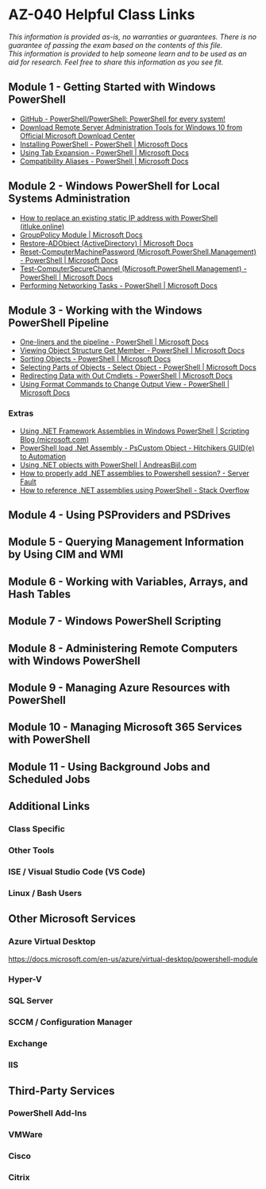 # AZ-040 Helpful Class Links

_This information is provided as-is, no warranties or guarantees.  There is no guarantee of passing the exam
based on the contents of this file.  
This information is provided to help someone learn and to be used as an aid for research.
Feel free to share this information as you see fit._

## Module 1 - Getting Started with Windows PowerShell
- [GitHub - PowerShell/PowerShell: PowerShell for every system!](https://github.com/powershell/powershell)
- [Download Remote Server Administration Tools for Windows 10 from Official Microsoft Download Center](https://www.microsoft.com/en-us/download/details.aspx?id=45520)
- [Installing PowerShell - PowerShell | Microsoft Docs](https://docs.microsoft.com/en-us/powershell/scripting/install/installing-powershell?view=powershell-7)
- [Using Tab Expansion - PowerShell | Microsoft Docs](https://docs.microsoft.com/en-us/powershell/scripting/learn/using-tab-expansion?view=powershell-7.1)
- [Compatibility Aliases - PowerShell | Microsoft Docs](https://docs.microsoft.com/en-us/powershell/scripting/learn/compatibility-aliases?view=powershell-7.1)

## Module 2 - Windows PowerShell for Local Systems Administration
-	[How to replace an existing static IP address with PowerShell (itluke.online)](https://itluke.online/2018/04/27/how-to-change-a-static-ip-address-with-powershell/)
-	[GroupPolicy Module | Microsoft Docs](https://docs.microsoft.com/en-us/powershell/module/grouppolicy/?view=windowsserver2019-ps&viewFallbackFrom=win10-ps)
-	[Restore-ADObject (ActiveDirectory) | Microsoft Docs](https://docs.microsoft.com/en-us/powershell/module/activedirectory/restore-adobject?view=winserver2012-ps)
-	[Reset-ComputerMachinePassword (Microsoft.PowerShell.Management) - PowerShell | Microsoft Docs](https://docs.microsoft.com/en-us/powershell/module/microsoft.powershell.management/reset-computermachinepassword?view=powershell-5.1)
-	[Test-ComputerSecureChannel (Microsoft.PowerShell.Management) - PowerShell | Microsoft Docs](https://docs.microsoft.com/en-us/powershell/module/microsoft.powershell.management/test-computersecurechannel?view=powershell-5.1)
-	[Performing Networking Tasks - PowerShell | Microsoft Docs](https://docs.microsoft.com/en-us/powershell/scripting/samples/performing-networking-tasks?view=powershell-7.1)

## Module 3 - Working with the Windows PowerShell Pipeline
-	[One-liners and the pipeline - PowerShell | Microsoft Docs](https://docs.microsoft.com/en-us/powershell/scripting/learn/ps101/04-pipelines?view=powershell-7.1)
-	[Viewing Object Structure Get Member - PowerShell | Microsoft Docs](https://docs.microsoft.com/en-us/powershell/scripting/samples/viewing-object-structure--get-member-?view=powershell-7.1)
-	[Sorting Objects - PowerShell | Microsoft Docs](https://docs.microsoft.com/en-us/powershell/scripting/samples/sorting-objects?view=powershell-7.1)
-	[Selecting Parts of Objects - Select Object - PowerShell | Microsoft Docs](https://docs.microsoft.com/en-us/powershell/scripting/samples/selecting-parts-of-objects--select-object-?view=powershell-7.1)
-	[Redirecting Data with Out Cmdlets - PowerShell | Microsoft Docs](https://docs.microsoft.com/en-us/powershell/scripting/samples/redirecting-data-with-out---cmdlets?view=powershell-7.1)
-	[Using Format Commands to Change Output View - PowerShell | Microsoft Docs](https://docs.microsoft.com/en-us/powershell/scripting/samples/using-format-commands-to-change-output-view?view=powershell-7.1)
### Extras
-	[Using .NET Framework Assemblies in Windows PowerShell | Scripting Blog (microsoft.com)](https://devblogs.microsoft.com/scripting/using-net-framework-assemblies-in-windows-powershell/)
-	[PowerShell load .Net Assembly - PsCustom Object - Hitchikers GUID(e) to Automation](https://pscustomobject.github.io/powershell/howto/PowerShell-Add-Assembly/)
-	[Using .NET objects with PowerShell | AndreasBijl.com](https://www.andreasbijl.com/using-net-objects-with-powershell/)
-	[How to properly add .NET assemblies to Powershell session? - Server Fault](https://serverfault.com/questions/455163/how-to-properly-add-net-assemblies-to-powershell-session)
-	[How to reference .NET assemblies using PowerShell - Stack Overflow](https://stackoverflow.com/questions/3079346/how-to-reference-net-assemblies-using-powershell)

## Module 4 - Using PSProviders and PSDrives


## Module 5 - Querying Management Information by Using CIM and WMI


## Module 6 - Working with Variables, Arrays, and Hash Tables


## Module 7 - Windows PowerShell Scripting


## Module 8 - Administering Remote Computers with Windows PowerShell


## Module 9 - Managing Azure Resources with PowerShell


## Module 10 - Managing Microsoft 365 Services with PowerShell


## Module 11 - Using Background Jobs and Scheduled Jobs


## Additional Links
### Class Specific


### Other Tools


### ISE / Visual Studio Code (VS Code)


### Linux / Bash Users


## Other Microsoft Services
### Azure Virtual Desktop
https://docs.microsoft.com/en-us/azure/virtual-desktop/powershell-module


### Hyper-V


### SQL Server


### SCCM / Configuration Manager


### Exchange


### IIS


## Third-Party Services
### PowerShell Add-Ins


### VMWare


### Cisco


### Citrix


